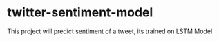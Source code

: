 # twitter-sentiment-model
This project will predict sentiment of a tweet, its trained on LSTM Model
